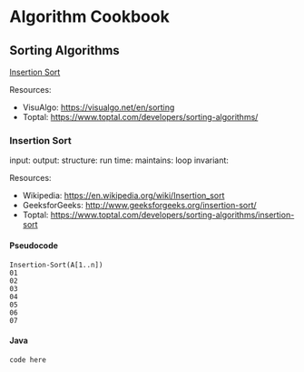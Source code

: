 # Algorithm Cookbook

## Sorting Algorithms
[Insertion Sort](#insertion-sort)


Resources: 
* VisuAlgo: https://visualgo.net/en/sorting
* Toptal: https://www.toptal.com/developers/sorting-algorithms/

### Insertion Sort
input:
output:
structure:
run time:
maintains:
loop invariant:

Resources:
* Wikipedia: https://en.wikipedia.org/wiki/Insertion_sort
* GeeksforGeeks: http://www.geeksforgeeks.org/insertion-sort/
* Toptal: https://www.toptal.com/developers/sorting-algorithms/insertion-sort

#### Pseudocode
```
Insertion-Sort(A[1..n])
01
02
03
04
05
06
07
```

#### Java
```
code here

```